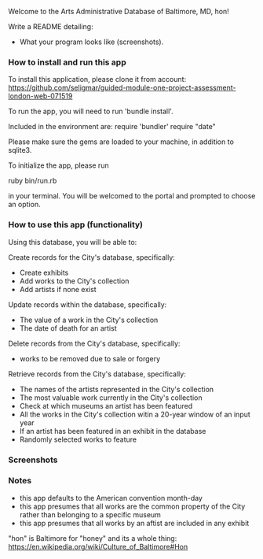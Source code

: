 Welcome to the Arts Administrative Database of Baltimore, MD, hon! 

 Write a README detailing:
  <!-- * How to install your application. -->
  <!-- * How to run your application. -->
  <!-- * How to use your application (commands that can be run). -->
  * What your program looks like (screenshots).

### How to install and run this app

To install this application, please clone it from account: 
https://github.com/seligmar/guided-module-one-project-assessment-london-web-071519

To run the app, you will need to run 'bundle install'. 

Included in the environment are: 
require 'bundler'
require "date"

Please make sure the gems are loaded to your machine, in addition to sqlite3.

To initialize the app, please run 

ruby bin/run.rb

in your terminal. You will be welcomed to the portal and prompted to choose an option. 

### How to use this app (functionality)

Using this database, you will be able to: 

Create records for the City's database, specifically:

* Create exhibits 
* Add works to the City's collection
* Add artists if none exist

Update records within the database, specifically: 

* The value of a work in the City's collection 
* The date of death for an artist

Delete records from the City's database, specifically: 

* works to be removed due to sale or forgery 

Retrieve records from the City's database, specifically: 

* The names of the artists represented in the City's collection 
* The most valuable work currently in the City's collection 
* Check at which museums an artist has been featured
* All the works in the City's collection witin a 20-year window of an input year 
* If an artist has been featured in an exhibit in the database 
* Randomly selected works to feature 


### Screenshots 

### Notes 

* this app defaults to the American convention month-day 
* this app presumes that all works are the common property of the City rather than belonging to a specific museum
* this app presumes that all works by an aftist are included in any exhibit

"hon" is Baltimore for "honey" and its a whole thing:  
https://en.wikipedia.org/wiki/Culture_of_Baltimore#Hon 